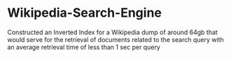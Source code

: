 # Wikipedia-Search-Engine
Constructed an Inverted Index for a Wikipedia dump of around 64gb that would serve for the retrieval of documents related to the search query with an average retrieval time of less than 1 sec per query
